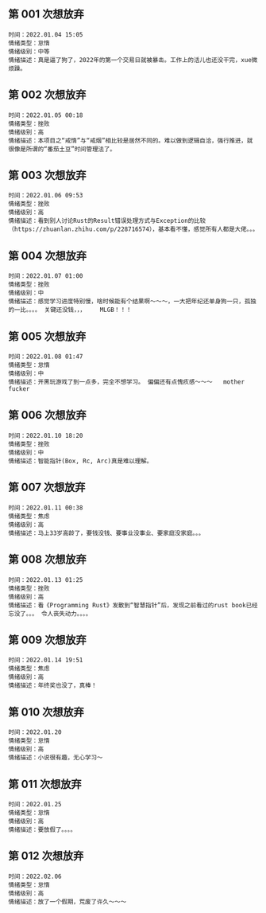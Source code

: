 
## 第 001 次想放弃

    时间：2022.01.04 15:05
    情绪类型：怠惰
    情绪级别：中等
    情绪描述：真是逼了狗了，2022年的第一个交易日就被暴击。工作上的活儿也还没干完，xue微烦躁。

## 第 002 次想放弃

    时间：2022.01.05 00:18
    情绪类型：挫败
    情绪级别：高
    情绪描述：本项目之“戒惰”与“戒烟”相比较是居然不同的。难以做到逻辑自洽，强行推进，就很像是所谓的“番茄土豆”时间管理法了。

## 第 003 次想放弃

    时间：2022.01.06 09:53
    情绪类型：挫败
    情绪级别：高
    情绪描述：看到别人讨论Rust的Result错误处理方式与Exception的比较（https://zhuanlan.zhihu.com/p/228716574），基本看不懂，感觉所有人都是大佬。。。

## 第 004 次想放弃

    时间：2022.01.07 01:00
    情绪类型：挫败
    情绪级别：中
    情绪描述：感觉学习进度特别慢，啥时候能有个结果啊～～～，一大把年纪还单身狗一只，孤独的一比。。。。 关键还没钱，，，    MLGB！！！

## 第 005 次想放弃
    时间：2022.01.08 01:47
    情绪类型：怠惰
    情绪级别：中
    情绪描述：开黑玩游戏了到一点多，完全不想学习。 偏偏还有点愧疚感～～～   mother fucker

## 第 006 次想放弃
    时间：2022.01.10 18:20
    情绪类型：挫败
    情绪级别：中
    情绪描述：智能指针(Box, Rc, Arc)真是难以理解。  

## 第 007 次想放弃
    时间：2022.01.11 00:38
    情绪类型：焦虑
    情绪级别：高
    情绪描述：马上33岁高龄了，要钱没钱、要事业没事业、要家庭没家庭。。。

## 第 008 次想放弃
    时间：2022.01.13 01:25
    情绪类型：挫败
    情绪级别：高
    情绪描述：看《Programming Rust》发散到“智慧指针”后，发现之前看过的rust book已经忘没了。。。 令人丧失动力。。。。

## 第 009 次想放弃
    时间：2022.01.14 19:51
    情绪类型：焦虑
    情绪级别：高
    情绪描述：年终奖也没了，真棒！

## 第 010 次想放弃
    时间：2022.01.20
    情绪类型：怠惰
    情绪级别：高
    情绪描述：小说很有趣，无心学习～

## 第 011 次想放弃
    时间：2022.01.25
    情绪类型：怠惰
    情绪级别：高
    情绪描述：要放假了。。。。

## 第 012 次想放弃
    时间：2022.02.06
    情绪类型：怠惰
    情绪级别：高
    情绪描述：放了一个假期，荒废了许久～～～